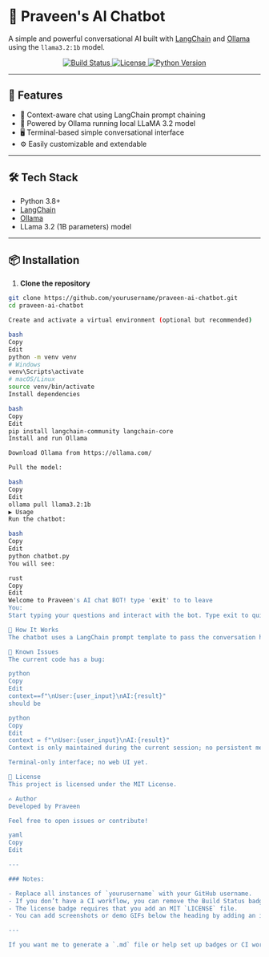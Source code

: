 <p align="center">
  <h1>🧠 Praveen's AI Chatbot</h1>
  <p>A simple and powerful conversational AI built with <a href="https://www.langchain.com/">LangChain</a> and <a href="https://ollama.com/">Ollama</a> using the <code>llama3.2:1b</code> model.</p>
</p>

<p align="center">
  <a href="https://github.com/yourusername/praveen-ai-chatbot/actions/workflows/ci.yml">
    <img src="https://img.shields.io/github/actions/workflow/status/yourusername/praveen-ai-chatbot/ci.yml" alt="Build Status"/>
  </a>
  <a href="https://github.com/yourusername/praveen-ai-chatbot/blob/main/LICENSE">
    <img src="https://img.shields.io/github/license/yourusername/praveen-ai-chatbot" alt="License"/>
  </a>
  <a href="https://www.python.org/downloads/">
    <img src="https://img.shields.io/badge/python-3.8%2B-blue" alt="Python Version"/>
  </a>
</p>

---

## 🚀 Features

- 💬 Context-aware chat using LangChain prompt chaining  
- 🤖 Powered by Ollama running local LLaMA 3.2 model  
- 🖥️ Terminal-based simple conversational interface  
- ⚙️ Easily customizable and extendable  

---

## 🛠️ Tech Stack

- Python 3.8+  
- [LangChain](https://www.langchain.com/)  
- [Ollama](https://ollama.com/)  
- LLama 3.2 (1B parameters) model  

---

## 📦 Installation

1. **Clone the repository**

```bash
git clone https://github.com/yourusername/praveen-ai-chatbot.git
cd praveen-ai-chatbot

Create and activate a virtual environment (optional but recommended)

bash
Copy
Edit
python -m venv venv
# Windows
venv\Scripts\activate
# macOS/Linux
source venv/bin/activate
Install dependencies

bash
Copy
Edit
pip install langchain-community langchain-core
Install and run Ollama

Download Ollama from https://ollama.com/

Pull the model:

bash
Copy
Edit
ollama pull llama3.2:1b
▶️ Usage
Run the chatbot:

bash
Copy
Edit
python chatbot.py
You will see:

rust
Copy
Edit
Welcome to Praveen's AI chat BOT! type 'exit' to to leave
You:
Start typing your questions and interact with the bot. Type exit to quit.

🧠 How It Works
The chatbot uses a LangChain prompt template to pass the conversation history and user questions to the LLaMA model via Ollama, generating context-aware responses.

🐞 Known Issues
The current code has a bug:

python
Copy
Edit
context==f"\nUser:{user_input}\nAI:{result}"
should be

python
Copy
Edit
context = f"\nUser:{user_input}\nAI:{result}"
Context is only maintained during the current session; no persistent memory.

Terminal-only interface; no web UI yet.

📄 License
This project is licensed under the MIT License.

✍️ Author
Developed by Praveen

Feel free to open issues or contribute!

yaml
Copy
Edit

---

### Notes:

- Replace all instances of `yourusername` with your GitHub username.
- If you don’t have a CI workflow, you can remove the Build Status badge line.
- The license badge requires that you add an MIT `LICENSE` file.
- You can add screenshots or demo GIFs below the heading by adding an image markdown line.

---

If you want me to generate a `.md` file or help set up badges or CI workflows, just ask!
